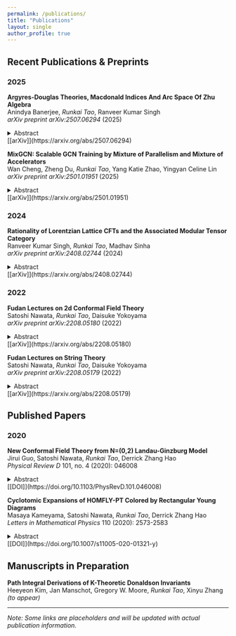 ```yaml
---
permalink: /publications/
title: "Publications"
layout: single
author_profile: true
---
```


## Recent Publications & Preprints

### 2025

**Argyres-Douglas Theories, Macdonald Indices And Arc Space Of Zhu Algebra**  
Anindya Banerjee, *Runkai Tao*, Ranveer Kumar Singh  
*arXiv preprint arXiv:2507.06294* (2025)
<details>
<summary>Abstract</summary>
We relate the MacDonald index of a 4d N=2 SCFT with the Hilbert series of the arc space of the Zhu algebra of the corresponding Schur VOA. Using this, we conjecture a simple formula for the MacDonald index of (A1,D2n+1) Argyres-Douglas theory. We perform checks of the formula against the known Schur limits and RG flows. To match the Schur limit, we prove new q-series identities.
</details>  
[[arXiv]](https://arxiv.org/abs/2507.06294)

**MixGCN: Scalable GCN Training by Mixture of Parallelism and Mixture of Accelerators**  
Wan Cheng, Zheng Du, *Runkai Tao*, Yang Katie Zhao, Yingyan Celine Lin  
*arXiv preprint arXiv:2501.01951* (2025)  
<details>
<summary>Abstract</summary>
We present MixGCN, a scalable approach for training Graph Convolutional Networks using a mixture of parallelism strategies and accelerators. Our method significantly improves training efficiency while maintaining model accuracy.
</details>
[[arXiv]](https://arxiv.org/abs/2501.01951)

### 2024

**Rationality of Lorentzian Lattice CFTs and the Associated Modular Tensor Category**  
Ranveer Kumar Singh, *Runkai Tao*, Madhav Sinha  
*arXiv preprint arXiv:2408.02744* (2024)  
<details>
<summary>Abstract</summary>
We investigate the rationality properties of Lorentzian lattice conformal field theories and characterize their associated modular tensor categories. Our results provide new insights into the structure of these theories.
</details>
[[arXiv]](https://arxiv.org/abs/2408.02744)

### 2022

**Fudan Lectures on 2d Conformal Field Theory**  
Satoshi Nawata, *Runkai Tao*, Daisuke Yokoyama  
*arXiv preprint arXiv:2208.05180* (2022)  
<details>
<summary>Abstract</summary>
Comprehensive lecture notes covering the fundamentals of two-dimensional conformal field theory, including symmetries, correlation functions, and applications to string theory.
</details>
[[arXiv]](https://arxiv.org/abs/2208.05180)

**Fudan Lectures on String Theory**  
Satoshi Nawata, *Runkai Tao*, Daisuke Yokoyama  
*arXiv preprint arXiv:2208.05179* (2022)  
<details>
<summary>Abstract</summary>
Detailed lecture notes on string theory fundamentals, covering the bosonic string, superstring theory, and connections to conformal field theory.
</details>
[[arXiv]](https://arxiv.org/abs/2208.05179)

## Published Papers

### 2020

**New Conformal Field Theory from N=(0,2) Landau-Ginzburg Model**  
Jirui Guo, Satoshi Nawata, *Runkai Tao*, Derrick Zhang Hao  
*Physical Review D* 101, no. 4 (2020): 046008  
<details>
<summary>Abstract</summary>
We construct new conformal field theories arising from N=(0,2) Landau-Ginzburg models and study their properties, including their spectrum and correlation functions.
</details>
[[DOI]](https://doi.org/10.1103/PhysRevD.101.046008)

**Cyclotomic Expansions of HOMFLY-PT Colored by Rectangular Young Diagrams**  
Masaya Kameyama, Satoshi Nawata, *Runkai Tao*, Derrick Zhang Hao  
*Letters in Mathematical Physics* 110 (2020): 2573-2583  
<details>
<summary>Abstract</summary>
We study cyclotomic expansions of HOMFLY-PT polynomials colored by rectangular Young diagrams and establish new relationships in knot theory and representation theory.
</details>
[[DOI]](https://doi.org/10.1007/s11005-020-01321-y)

## Manuscripts in Preparation

**Path Integral Derivations of K-Theoretic Donaldson Invariants**  
Heeyeon Kim, Jan Manschot, Gregory W. Moore, *Runkai Tao*, Xinyu Zhang  
*(to appear)*

---

*Note: Some links are placeholders and will be updated with actual publication information.*